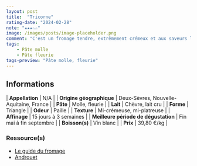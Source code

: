 ```yaml
---
layout: post
title:  "Tricorne"
rating-date: "2024-02-28"
note: "★★★☆☆"
image: /images/posts/image-placeholder.png
comment: "C'est un fromage tendre, extrêmement crémeux et aux saveurs lactiques, de crème et de paille. Sa forme donne du volume à un plateau de fromages."
tags:
    - Pâte molle
    - Pâte fleurie
tags-preview: "Pâte molle, fleurie"
---
```


## Informations

| **Appellation** | N/A |
| **Origine géographique** | Deux-Sèvres, Nouvelle-Aquitaine, France |
| **Pâte** | Molle, fleurie |
| **Lait** | Chèvre, lait cru |
| **Forme** | Triangle |
| **Odeur** | Paille |
| **Texture** | Mi-crémeuse, mi-platreuse |
| **Affinage** | 15 jours à 3 semaines |
| **Meilleure période de dégustation** | Fin mai à fin septembre |
| **Boisson(s)** | Vin blanc |
| **Prix** | 39,80 €/kg |

### Ressource(s)
* [Le guide du fromage](https://www.leguidedufromage.com/le-tricorne-io453.html)
* [Androuet](https://androuet.com/Fromage-Tricorne-1499.html)